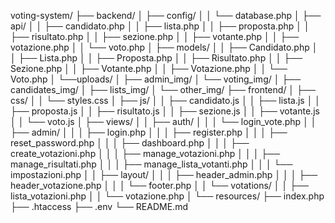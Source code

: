 voting-system/
├── backend/
│   ├── config/
│   │   └── database.php
│   ├── api/
│   │   ├── candidato.php
│   │   ├── lista.php
│   │   ├── proposta.php
│   │   ├── risultato.php
│   │   ├── sezione.php
│   │   ├── votante.php
│   │   ├── votazione.php
│   │   └── voto.php
│   ├── models/
│   │   ├── Candidato.php
│   │   ├── Lista.php
│   │   ├── Proposta.php
│   │   ├── Risultato.php
│   │   ├── Sezione.php
│   │   ├── Votante.php
│   │   ├── Votazione.php
│   │   └── Voto.php
│   └──uploads/
│       ├── admin_img/
│       └── voting_img/
│           ├── candidates_img/
│           ├── lists_img/
│           └── other_img/
├── frontend/
│   ├── css/
│   │   └── styles.css
│   ├── js/
│   │   ├── candidato.js
│   │   ├── lista.js
│   │   ├── proposta.js
│   │   ├── risultato.js
│   │   ├── sezione.js
│   │   ├── votante.js
│   │   └── voto.js
│   ├── views/
│   │   ├── auth/
│   │   │   └── login_vote.php
│   │   ├── admin/
│   │   │   ├── login.php
│   │   │   ├── register.php
│   │   │   ├── reset_password.php
│   │   │   ├── dashboard.php
│   │   │   ├── create_votazioni.php
│   │   │   ├── manage_votazioni.php
│   │   │   ├── manage_risultati.php
│   │   │   ├── manage_lista_votanti.php
│   │   │   └── impostazioni.php
│   │   ├── layout/
│   │   │   ├── header_admin.php
│   │   │   ├── header_votazione.php
│   │   │   └── footer.php
│   │   └── votations/
│   │       ├── lista_votazioni.php
│   │       └── votazione.php
│   └── resources/
├── index.php
├── .htaccess
├── .env
└── README.md